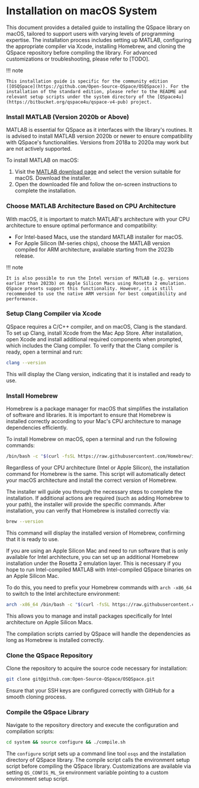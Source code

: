 # Installation on macOS System

This document provides a detailed guide to installing the QSpace library on macOS, tailored to support users with varying levels of programming expertise. The installation process includes setting up MATLAB, configuring the appropriate compiler via Xcode, installing Homebrew, and cloning the QSpace repository before compiling the library. For advanced customizations or troubleshooting, please refer to [TODO].

!!! note

    This installation guide is specific for the community edition ([OSQSpace](https://github.com/Open-Source-QSpace/OSQSpace)). For the installation of the standard edition, please refer to the README and relevant setup scripts under the system directory of the [QSpace4u](https://bitbucket.org/qspace4u/qspace-v4-pub) project.

### Install MATLAB (Version 2020b or Above)

MATLAB is essential for QSpace as it interfaces with the library's routines. It is advised to install MATLAB version 2020b or newer to ensure compatibility with QSpace's functionalities. Versions from 2018a to 2020a may work but are not actively supported.

To install MATLAB on macOS:
1. Visit the [MATLAB download page](https://www.mathworks.com/products/matlab.html) and select the version suitable for macOS. Download the installer.
2. Open the downloaded file and follow the on-screen instructions to complete the installation.

### Choose MATLAB Architecture Based on CPU Architecture

With macOS, it is important to match MATLAB's architecture with your CPU architecture to ensure optimal performance and compatibility:

- For Intel-based Macs, use the standard MATLAB installer for macOS.
- For Apple Silicon (M-series chips), choose the MATLAB version compiled for ARM architecture, available starting from the 2023b release.

!!! note
    
    It is also possible to run the Intel version of MATLAB (e.g. versions earlier than 2023b) on Apple Silicon Macs using Rosetta 2 emulation. QSpace presets support this functionality. However, it is still recommended to use the native ARM version for best compatibility and performance.

### Setup Clang Compiler via Xcode

QSpace requires a C/C++ compiler, and on macOS, Clang is the standard. To set up Clang, install Xcode from the Mac App Store. After installation, open Xcode and install additional required components when prompted, which includes the Clang compiler. To verify that the Clang compiler is ready, open a terminal and run:

```bash
clang --version
```

This will display the Clang version, indicating that it is installed and ready to use.

### Install Homebrew

Homebrew is a package manager for macOS that simplifies the installation of software and libraries. It is important to ensure that Homebrew is installed correctly according to your Mac's CPU architecture to manage dependencies efficiently.

To install Homebrew on macOS, open a terminal and run the following commands:

```bash
/bin/bash -c "$(curl -fsSL https://raw.githubusercontent.com/Homebrew/install/HEAD/install.sh)"
```

Regardless of your CPU architecture (Intel or Apple Silicon), the installation command for Homebrew is the same. This script will automatically detect your macOS architecture and install the correct version of Homebrew.

The installer will guide you through the necessary steps to complete the installation. If additional actions are required (such as adding Homebrew to your path), the installer will provide the specific commands. After installation, you can verify that Homebrew is installed correctly via:

```bash
brew --version
```

This command will display the installed version of Homebrew, confirming that it is ready to use.

If you are using an Apple Silicon Mac and need to run software that is only available for Intel architecture, you can set up an additional Homebrew installation under the Rosetta 2 emulation layer. This is necessary if you hope to run Intel-compiled MATLAB with Intel-compiled QSpace binaries on an Apple Silicon Mac.

To do this, you need to prefix your Homebrew commands with `arch -x86_64` to switch to the Intel architecture environment:

```bash
arch -x86_64 /bin/bash -c "$(curl -fsSL https://raw.githubusercontent.com/Homebrew/install/HEAD/install.sh)"
```

This allows you to manage and install packages specifically for Intel architecture on Apple Silicon Macs.

The compilation scripts carried by QSpace will handle the dependencies as long as Homebrew is installed correctly.

### Clone the QSpace Repository

Clone the repository to acquire the source code necessary for installation:

```bash
git clone git@github.com:Open-Source-QSpace/OSQSpace.git
```

Ensure that your SSH keys are configured correctly with GitHub for a smooth cloning process.

### Compile the QSpace Library

Navigate to the repository directory and execute the configuration and compilation scripts:

```bash
cd system && source configure && ./compile.sh
```

The `configure` script sets up a command line tool `osqs` and the installation directory of QSpace library. The compile script calls the environment setup script before compiling the QSpace library. Customizations are available via setting `QS_CONFIG_ML_SH` environment variable pointing to a custom environment setup script.

&nbsp;
